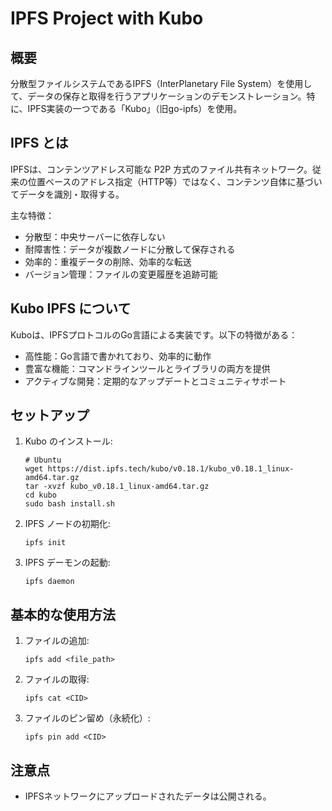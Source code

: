 # IPFS Project with Kubo

## 概要

分散型ファイルシステムであるIPFS（InterPlanetary File System）を使用して、データの保存と取得を行うアプリケーションのデモンストレーション。特に、IPFS実装の一つである「Kubo」（旧go-ipfs）を使用。

## IPFS とは

IPFSは、コンテンツアドレス可能な P2P 方式のファイル共有ネットワーク。従来の位置ベースのアドレス指定（HTTP等）ではなく、コンテンツ自体に基づいてデータを識別・取得する。

主な特徴：
- 分散型：中央サーバーに依存しない
- 耐障害性：データが複数ノードに分散して保存される
- 効率的：重複データの削除、効率的な転送
- バージョン管理：ファイルの変更履歴を追跡可能

## Kubo IPFS について

Kuboは、IPFSプロトコルのGo言語による実装です。以下の特徴がある：

- 高性能：Go言語で書かれており、効率的に動作
- 豊富な機能：コマンドラインツールとライブラリの両方を提供
- アクティブな開発：定期的なアップデートとコミュニティサポート

## セットアップ

1. Kubo のインストール:
   ```
   # Ubuntu
   wget https://dist.ipfs.tech/kubo/v0.18.1/kubo_v0.18.1_linux-amd64.tar.gz
   tar -xvzf kubo_v0.18.1_linux-amd64.tar.gz
   cd kubo
   sudo bash install.sh
   ```

2. IPFS ノードの初期化:
   ```
   ipfs init
   ```

3. IPFS デーモンの起動:
   ```
   ipfs daemon
   ```

## 基本的な使用方法

1. ファイルの追加:
   ```
   ipfs add <file_path>
   ```

2. ファイルの取得:
   ```
   ipfs cat <CID>
   ```

3. ファイルのピン留め（永続化）:
   ```
   ipfs pin add <CID>
   ```

## 注意点

- IPFSネットワークにアップロードされたデータは公開される。
